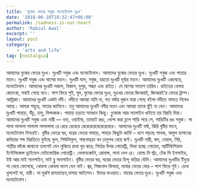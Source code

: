 ```yaml
---
title: 'বুকের ভেতর সবুজ মনোটোনাস দুঃখ'
date: '2018-06-10T18:32:47+06:00'
permalink: /sadness-in-our-heart
author: 'Rabiul Awal'
excerpt: ''
layout: post
category:
    - 'arts and life'
tag: [nostalgia]
---
```

আমাদের বুকের ভেতর দুঃখ। দুঃখটি সবুজ এবং মনোটোনাস। আমাদের বুকের ভেতর দুঃখ। দুঃখটি সবুজ এবং পাতার মতন। দুঃখটি সবুজ এবং ঘাসের মতন। দুঃখটি ঘাস, সবুজ, হয়তো দুঃখটি দূর্বার মতন। আমাদের দুঃখটি একঘেয়ে, মনোটোনাস। আমাদের দুঃখটি সকাল, বিকাল, দুপুর, সন্ধ্যা এবং রাইত। মে মাসের সাতাশ তারিখ। রাইতের বেলায় জ্যোৎস্না, সবাই গেছে বনে। পাশ ফিরে শুই, ঘুম, ঘুমের ভেতর দুঃখ, দুঃখের ভেতর জিআরই, জিআরই’র ভেতর ট্রাম্প। আম্রিকা। আমাদের দুঃখটি একটা নদী। নদীতে আমরা নামি না, গত বর্ষায় দুজন মারা গেছে বইলা নদীতে নামতে নিষেধ আছে। আমরা শহুরে, সাতার জানিনে। তবু আমাদের দুঃখটি নদীর মতন এবং আমরা তাকে ছুঁই না যেন। আমাদের দুঃখটি পাহাড়, উঁচু, ঢালু, বিপদজক। পাহাড় চড়তে সাবধান কিন্তু। গ্লুকোজ আর স্যালাইন খাইতে হয় বিরতি দিয়া। আমাদের দুঃখটি সবুজ এবং নারী — বন্য, ওয়াইল্ড, তামাটে রঙা, খোপা করা চুলে শাড়ি পরে সে, শাড়িটির রঙ সবুজ। লা লালা লালালা লালালা লালালালা রে রেরে রেরেরে রেরেরেরেরেরেরেরেরে। আমাদের দুঃখটি বর্ষা, ঝিরি বৃষ্টির মতন, মনোটোনাস নিশ্চয়ই। বৃষ্টির ভেতর ঘর, ঘরের ভেতর পাহাড়, পাহাড় কিছুটা কার্ভি – খসে পড়ছে পালক, আবুল হাসানের কবিতার শব্দ বিরতিতে ফুটছে ফুল, শিউলিফুল, গাছগাছড়া বন ঢালুপথ বেয়ে ঝর্ণা। দুঃখটি নারী, স্তন, দেয়াল, পিঠ, শাড়ীর ভাঁজে জমানো তলপেট যেন লুকিয়ে রাখা খুব করে; পিঠের উপর পোয়েট্রি, লিখা হচ্ছে পোয়েম, আর্টিফিশিয়াল ইন্টেলিজেন্স ড্রাইভেন মেটাফোরিক পোয়েট্রি। মেলানকোনি, রোমান্স, লানা দেল রে। হোল্ড মি স্ট্রং, টেক মি ইনসাইড, ইউ আর মাই সানশাইন, মাই ব্লু সানসাইন। বৃষ্টির ভেতর ঘর, ঘরের ভেতর হিন্দু বাড়ির বৌদি। আমাদের দুঃখটির ইঁদুরে পা খেয়ে ফেলেছে, খোবলা খোবলা মাংস যেন নাই। জ্বর, সিজনাল ফিভার, মাথার ভেতর ঘোর – পাশ ফিরে শুই। চোখ খুললেই মা, নারী। মা মুরগি রানতাছেন,বাসায় আইসেন। ঈদের দাওয়াত। মায়ের ভেতর দুঃখ। দুঃখটি সবুজ এবং মনোটোনাস।